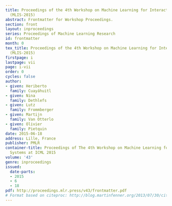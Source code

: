 ```yaml
---
title: Proceedings of the 4th Workshop on Machine Learning for Interactive Systems
  (MLIS-2015)
abstract: Frontmatter for Workshop Proceedings.
section: front
layout: inproceedings
series: Proceedings of Machine Learning Research
id: frontmatter
month: 0
tex_title: Proceedings of the 4th Workshop on Machine Learning for Interactive Systems
  (MLIS-2015)
firstpage: i
lastpage: vii
page: i-vii
order: 0
cycles: false
author:
- given: Heriberto
  family: Cuayáhuitl
- given: Nina
  family: Dethlefs
- given: Lutz
  family: Frommberger
- given: Martijn
  family: Van Otterlo
- given: Olivier
  family: Pietquin
date: 2015-06-18
address: Lille, France
publisher: PMLR
container-title: Proceedings of The 4th Workshop on Machine Learning for Interactive
  Systems at ICML 2015
volume: '43'
genre: inproceedings
issued:
  date-parts:
  - 2015
  - 6
  - 18
pdf: http://proceedings.mlr.press/v43/frontmatter.pdf
# Format based on citeproc: http://blog.martinfenner.org/2013/07/30/citeproc-yaml-for-bibliographies/
---
```

